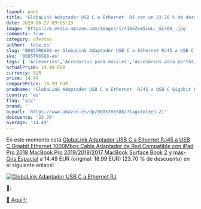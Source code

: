 ```yaml
---
layout: post
title: 'GlobaLink Adaptador USB C a Ethernet  RJ con un 23.70 % de descuento'
date: 2020-06-27 09:05:23
image: 'https://m.media-amazon.com/images/I/41AeZxm5IwL._SL400_.jpg'
comments: true
category: ofertas
author: 'tole.es'
slug: 'B085TR6S88-es GlobaLink Adaptador USB C a Ethernet RJ45 a USB C Gigabit...'
sku: 'B085TR6S88-es'
tags: [ 'Accesorios','Accesorios para móviles','Accesorios para portátiles y netbooks','Cargadores y adaptadores para portátiles y netbooks','Cargadores y bases de carga para portátiles y netbooks','Comunicación móvil y accesorios','Electrónica','Fundas y carcasas para teléfonos móviles','Informática','Móviles','Móviles y smartphones libres','ipad', ]
actualPrice: 14.49 EUR
currency: EUR
price: 14.49
comparePrice: 18.99 EUR
prodname: 'GlobaLink Adaptador USB C a Ethernet  RJ45 a USB C Gigabit Ethernet 1000Mbps Cable Adaptador de Red  Compatible con iPad Pro 2018 MacBook Pro 2019/2018/2017 MacBook Surface Book 2 y más-Gris Espacial'
country: 'es'
flag: '🇪🇸'
brand: ''
buyurl: 'https://www.amazon.es/dp/B085TR6S88/?tag=tolees-21'
descuento: '23.70'
average: '14.49'
---
```


En este momento está [GlobaLink Adaptador USB C a Ethernet  RJ45 a USB C Gigabit Ethernet 1000Mbps Cable Adaptador de Red  Compatible con iPad Pro 2018 MacBook Pro 2019/2018/2017 MacBook Surface Book 2 y más-Gris Espacial](https://www.amazon.es/dp/B085TR6S88/?tag=tolees-21) a 14.49 EUR (original: 18.99 EUR) (23.70 %  de descuento) en el siguiente enlace!

[![GlobaLink Adaptador USB C a Ethernet  RJ](https://m.media-amazon.com/images/I/41AeZxm5IwL._SL400_.jpg)](https://www.amazon.es/dp/B085TR6S88/?tag=tolees-21)

🔎:


[🛒 Aquí!!!](https://www.amazon.es/dp/B085TR6S88/?tag=tolees-21)
